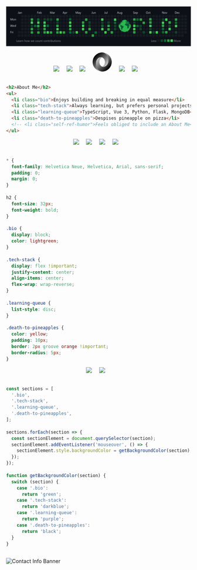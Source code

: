 <!-- Credits to Devicon (https://devicon.dev/) for icons used throughout! -->
<link rel="stylesheet" href="https://cdn.jsdelivr.net/gh/devicons/devicon@v2.15.1/devicon.min.css">

<!-- Custom "Hello, World!" Banner (Made with Canva) -->

![Hello, World! Banner](hello-world-banner-v2.png)

<!-- "Base"/HTML-related Stack: VS Code, Git, HTML, Markdown, JSON, Bash -->
<div align="center">
  <img width="50px" src="https://cdn.jsdelivr.net/gh/devicons/devicon/icons/vscode/vscode-original.svg">
  &nbsp; &nbsp;

  <img width="50px" src="https://cdn.jsdelivr.net/gh/devicons/devicon/icons/git/git-plain.svg">
  &nbsp; &nbsp;

  <img width="57px" src="https://cdn.jsdelivr.net/gh/devicons/devicon/icons/html5/html5-plain-wordmark.svg">
  &nbsp; &nbsp;

  <img width="52px" src="https://raw.githubusercontent.com/blogtheristo/blogtheristo/main/icon/json.png">
  &nbsp; &nbsp;

  <img width="59px" color="white" src="https://upload.wikimedia.org/wikipedia/commons/thumb/7/71/Antu_text-x-markdown.svg/1024px-Antu_text-x-markdown.svg.png">
  &nbsp; &nbsp;

  <img width="53px" src="https://cdn.jsdelivr.net/gh/devicons/devicon/icons/bash/bash-plain.svg">
  &nbsp; &nbsp;
</div>
<br>

```html
<h2>About Me</h2>
<ul>
  <li class="bio">Enjoys building and breaking in equal measure</li>
  <li class="tech-stack">Always learning, but prefers personal projects</li>
  <li class="learning-queue">TypeScript, Vue 3, Python, Flask, MongoDB</li>
  <li class="death-to-pineapples">Despises pineapple on pizza</li>
  <!-- <li class="self-ref-humor">Feels obliged to include an About Me</li> -->
</ul>
```

<!-- "Styling"/CSS-related Stack: Draw.io, CSS, Sass, Vuetify -->
<div align="center">
  <img width="48px" src="https://www3.technologyevaluation.com/getattachment/830bde8d-2d8d-56ff-a20e-a3ad40f6139b/logo.png?source=tw2&ext=.png">
  &nbsp; &nbsp;

  <img width="55px" src="https://cdn.jsdelivr.net/gh/devicons/devicon/icons/css3/css3-plain-wordmark.svg">
  &nbsp; &nbsp;

  <img width="55px" src="https://cdn.jsdelivr.net/gh/devicons/devicon/icons/sass/sass-original.svg">
  &nbsp; &nbsp;

  <img width="52px" src="https://cdn.jsdelivr.net/gh/devicons/devicon/icons/vuetify/vuetify-original.svg">
  &nbsp; &nbsp;
</div>
<br>

```css
* {
  font-family: Helvetica Neue, Helvetica, Arial, sans-serif;
  padding: 0;
  margin: 0;
}

h2 {
  font-size: 32px;
  font-weight: bold;
}

.bio {
  display: block;
  color: lightgreen;
}

.tech-stack {
  display: flex !important;
  justify-content: center;
  align-items: center;
  flex-wrap: wrap-reverse;
}

.learning-queue {
  list-style: disc;
}

.death-to-pineapples {
  color: yellow;
  padding: 10px;
  border: 2px groove orange !important;
  border-radius: 5px;
}
```

<!-- "Programming"/JavaScript-related Stack: C++, C#, Python, JavaScript -->
<div align="center">
  
  <!-- TO-DO: Add C++ and C# icons? -->
  
  <img width="55px" src="https://cdn.jsdelivr.net/gh/devicons/devicon/icons/javascript/javascript-plain.svg" />
  &nbsp; &nbsp;

  <img width="55px" src="https://cdn.jsdelivr.net/gh/devicons/devicon/icons/python/python-original.svg" />
  &nbsp; &nbsp;
</div>
<br>

```js
const sections = [
  '.bio',
  '.tech-stack',
  '.learning-queue',
  '.death-to-pineapples',
];

sections.forEach(section => {
  const sectionElement = document.querySelector(section);
  sectionElement.addEventListener('mouseover', () => {
    sectionElement.style.backgroundColor = getBackgroundColor(section);
  });
});

function getBackgroundColor(section) {
  switch (section) {
    case '.bio':
      return 'green';
    case '.tech-stack':
      return 'darkblue';
    case '.learning-queue':
      return 'purple';
    case '.death-to-pineapples':
      return 'black';
  }
}
```

<!-- Miscellaneous Stack: ??? -->
<div align="center">

</div>
<br>

<!-- Custom Contact Info Banner (Made with Canva) -->
<img src="contact-info-design.png" alt="Contact Info Banner">

<!-- CSS code explaining more specifics, adding "flavour" and "styling" to simple and bland HTML stuff from top
style classes from above html!!! -->
<!-- JavaScript to explain functionality (projects, future improvements, learning)-->
<!-- Chaos engineering, custom gifs, open source contributer, professional yak shaver, cloud tech  -->
<!-- 1. About me (HTML)
1. Tech stack (CSS)
2. Learning Queue (JavaScript?)
3. Contact info (github activity overview design?) -->
